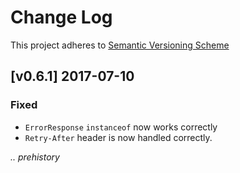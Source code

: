 # Change Log

This project adheres to [Semantic Versioning Scheme](http://semver.org)

## [v0.6.1] 2017-07-10

### Fixed

- `ErrorResponse` `instanceof` now works correctly
- `Retry-After` header is now handled correctly.

_.. prehistory_